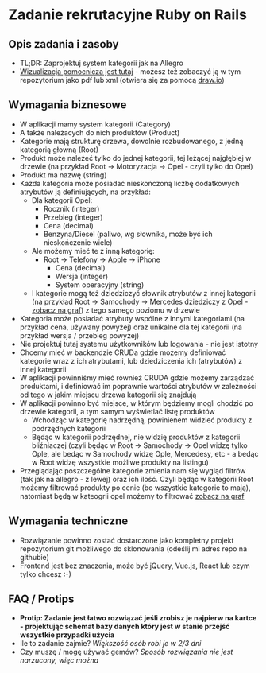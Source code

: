 # Zadanie rekrutacyjne Ruby on Rails

## Opis zadania i zasoby

* TL;DR: Zaprojektuj system kategorii jak na Allegro
* [Wizualizacja pomocnicza jest tutaj](dodatkowe_informacje.pdf) - możesz też zobaczyć ją w tym repozytorium jako pdf lub xml (otwiera się za pomocą [draw.io](https://www.draw.io/))

## Wymagania biznesowe

- W aplikacji mamy system kategorii (Category)
- A także należacych do nich produktów (Product)
- Kategorie mają strukturę drzewa, dowolnie rozbudowanego, z jedną kategorią głowną (Root)
- Produkt może należeć tylko do jednej kategorii, tej leżącej najgłębiej w drzewie (na przykład Root -> Motoryzacja -> Opel - czyli tylko do Opel)
- Produkt ma nazwę (string)
- Każda kategoria może posiadać nieskończoną liczbę dodatkowych atrybutów ją definiujących, na przykład:
	- Dla kategorii Opel:
		- Rocznik (integer)
		- Przebieg (integer)
		- Cena (decimal)
		- Benzyna/Diesel (paliwo, wg słownika, może być ich nieskończenie wiele)
	- Ale możemy mieć te ż inną kategorię:
		- Root -> Telefony -> Apple -> iPhone
			- Cena (decimal)
			- Wersja (integer)
			- System operacyjny (string)
	- I kategorie mogą też dziedziczyć słownik atrybutów z innej kategorii (na przykład Root -> Samochody -> Mercedes dziedziczy z Opel - [zobacz na graf](dodatkowe_informacje.pdf)) z tego samego poziomu w drzewie
- Kategoria może posiadać atrybuty wspólne z innymi kategoriami (na przykład cena, używany powyżej) oraz unikalne dla tej kategorii (na przykład wersja / przebieg powyżej)
- Nie projektuj tutaj systemu użytkowników lub logowania - nie jest istotny
- Chcemy mieć w backendzie CRUDa gdzie możemy definiować kategorie wraz z ich atrybutami, lub dziedziczenia ich (atrybutów) z innej kategorii
- W aplikacji powinniśmy mieć również CRUDA gdzie możemy zarządzać produktami, i definiować im poprawnie wartości atrybutów w zależności od tego w jakim miejscu drzewa kategorii się znajdują
- W aplikacji powinno być miejsce, w którym będziemy mogli chodzić po drzewie kategorii, a tym samym wyświetlać listę produktów
	- Wchodząc w kategorię nadrzędną, powinienem widzieć produkty z podrzędnych kategorii
	- Będąc w kategorii podrzędnej, nie widzię produktów z kategorii bliźniaczej (czyli będąc w Root -> Samochody -> Opel widzę tylko Ople, ale bedąc w Samochody widzę Ople, Mercedesy, etc - a bedąc w Root widzę wszystkie możliwe produkty na listingu)
- Przeglądając poszczególne kategorie zmienia nam się wygląd filtrów (tak jak na allegro - z lewej) oraz ich ilość. Czyli będąc w kategorii Root możemy filtrować produkty po cenie (bo wszystkie kategorie to mają), natomiast będą w kateogrii opel możemy to filtrować [zobacz na graf](dodatkowe_informacje.pdf)

## Wymagania techniczne

- Rozwiązanie powinno zostać dostarczone jako kompletny projekt repozytorium git możliwego do sklonowania (odeślij mi adres repo na githubie)
- Frontend jest bez znaczenia, może być jQuery, Vue.js, React lub czym tylko chcesz :-)

## FAQ / Protips

- **Protip: Zadanie jest łatwo rozwiązać jeśli zrobisz je najpierw na kartce - projektując schemat bazy danych który jest w stanie przejść wszystkie przypadki użycia**
- Ile to zadanie zajmie? *Większość osób robi je w 2/3 dni*
- Czy muszę / mogę używać gemów? *Sposób rozwiązania nie jest narzucony, więc można*
